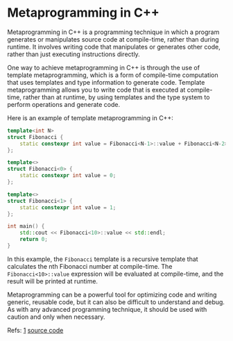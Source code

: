 # Metaprogramming in C++


Metaprogramming in C++ is a programming technique in which a program generates or manipulates source code at compile-time, rather than during runtime. It involves writing code that manipulates or generates other code, rather than just executing instructions directly.

One way to achieve metaprogramming in C++ is through the use of template metaprogramming, which is a form of compile-time computation that uses templates and type information to generate code. Template metaprogramming allows you to write code that is executed at compile-time, rather than at runtime, by using templates and the type system to perform operations and generate code.

Here is an example of template metaprogramming in C++:

```cpp
template<int N>
struct Fibonacci {
    static constexpr int value = Fibonacci<N-1>::value + Fibonacci<N-2>::value;
};

template<>
struct Fibonacci<0> {
    static constexpr int value = 0;
};

template<>
struct Fibonacci<1> {
    static constexpr int value = 1;
};

int main() {
    std::cout << Fibonacci<10>::value << std::endl;
    return 0;
}
```

In this example, the `Fibonacci` template is a recursive template that calculates the nth Fibonacci number at compile-time. The `Fibonacci<10>::value` expression will be evaluated at compile-time, and the result will be printed at runtime.

Metaprogramming can be a powerful tool for optimizing code and writing generic, reusable code, but it can also be difficult to understand and debug. As with any advanced programming technique, it should be used with caution and only when necessary.

Refs: [1](https://en.cppreference.com/w/cpp/meta)
[source code](../src/metaprogramming.cpp)

